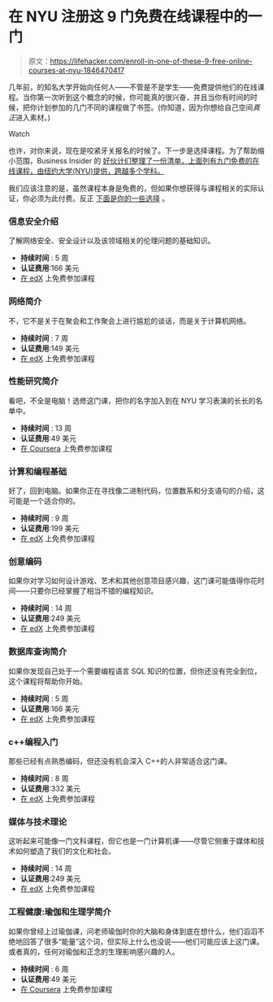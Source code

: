 # 在 NYU 注册这 9 门免费在线课程中的一门

> 原文：<https://lifehacker.com/enroll-in-one-of-these-9-free-online-courses-at-nyu-1846470417>

几年前，的知名大学开始向任何人——不管是不是学生——免费提供他们的在线课程。当你第一次听到这个概念的时候，你可能真的很兴奋，并且当你有时间的时候，把你计划参加的几门不同的课程做了书签。(你知道，因为你想给自己空间*真正*进入素材。)

Watch

也许，对你来说，现在是咬紧牙关报名的时候了。下一步是选择课程。为了帮助缩小范围，Business Insider 的 [好伙计们整理了一份清单，上面列有九门免费的在线课程，由纽约大学(NYU)提供，跨越多个学科。](https://www.businessinsider.com/nyu-free-online-courses)

我们应该注意的是，虽然课程本身是免费的，但如果你想获得与课程相关的实际认证，你必须为此付费。反正 [下面是你的一些选择](https://www.businessinsider.com/nyu-free-online-courses) 。

### **信息安全介绍**

了解网络安全、安全设计以及该领域相关的伦理问题的基础知识。

*   **持续时间** : 5 周
*   **认证费用**:166 美元
*   [在 edX](https://www.edx.org/course/information-security-introduction-to-information-security?source=aw&awc=6798_1615647001_c60e7a6d8a77dcecc9bfe64a6287f6a5&utm_source=aw&utm_medium=affiliate_partner&utm_content=text-link&utm_term=78888_Skimlinks) 上免费参加课程

### **网络简介**

不，它不是关于在聚会和工作聚会上进行尴尬的谈话，而是关于计算机网络。

*   **持续时间** : 7 周
*   **认证费用**:149 美元
*   [在 edX](https://go.skimresources.com/?id=35871X943606&xs=1&url=https%3A%2F%2Fwww.edx.org%2Fcourse%2Fintroduction-to-networking&xcust=xid:fr1615645779652fai) 上免费参加课程

### **性能研究简介**

看吧，不全是电脑！选修这门课，把你的名字加入到在 NYU 学习表演的长长的名单中。

*   **持续时间** : 13 周
*   **认证费用**:49 美元
*   [在 Coursera](https://www.businessinsider.com/reviews/out?merchant=www.coursera.org&u=https%3A%2F%2Fwww.coursera.org%2Flearn%2Frichard-schechners-introduction-to-performance-studies&sessionid=1615645772897d6qy28mp) 上免费参加课程

### **计算和编程基础**

好了，回到电脑。如果你正在寻找像二进制代码，位置数系和分支语句的介绍，这可能是一个适合你的。

*   **持续时间** : 9 周
*   **认证费用**:199 美元
*   [在 edX](https://go.skimresources.com/?id=35871X943606&xs=1&url=https%3A%2F%2Fwww.edx.org%2Fcourse%2Fbasics-of-computing-and-programming&xcust=xid:fr1615645779652hib) 上免费参加课程

### **创意编码**

如果你对学习如何设计游戏、艺术和其他创意项目感兴趣，这门课可能值得你花时间——只要你已经掌握了相当不错的编程知识。

*   **持续时间** : 14 周
*   **认证费用**:249 美元
*   [在 edX](https://go.skimresources.com/?id=35871X943606&xs=1&url=https%3A%2F%2Fwww.edx.org%2Fcourse%2Fcreative-coding&xcust=xid:fr1615645779651deh) 上免费参加课程

### **数据库查询简介**

如果你发现自己处于一个需要编程语言 SQL 知识的位置，但你还没有完全到位，这个课程将帮助你开始。

*   **持续时间** : 5 周
*   **认证费用**:166 美元
*   [在 edX](https://go.skimresources.com/?id=35871X943606&xs=1&url=https%3A%2F%2Fwww.edx.org%2Fcourse%2Fintroduction-to-database-queries&xcust=xid:fr1615645779652iah) 上免费参加课程

### **c++编程入门**

那些已经有点熟悉编码，但还没有机会深入 C++的人非常适合这门课。

*   **持续时间** : 8 周
*   **认证费用**:332 美元
*   [在 edX](https://go.skimresources.com/?id=35871X943606&xs=1&url=https%3A%2F%2Fwww.edx.org%2Fcourse%2Fintroduction-to-programming-in-c&xcust=xid:fr1615645779652jhh) 上免费参加课程

### **媒体与技术理论**

这听起来可能像一门文科课程，但它也是一门计算机课——尽管它侧重于媒体和技术如何塑造了我们的文化和社会。

*   **持续时间** : 14 周
*   **认证费用**:249 美元
*   [在 edX](https://go.skimresources.com/?id=35871X943606&xs=1&url=https%3A%2F%2Fwww.edx.org%2Fcourse%2Ftheories-of-media-and-technology&xcust=xid:fr1615645779652ecd) 上免费参加课程

### **工程健康:瑜伽和生理学简介**

如果你曾经上过瑜伽课，问老师瑜伽时你的大脑和身体到底在想什么，他们滔滔不绝地回答了很多“能量”这个词，但实际上什么也没说——他们可能应该上这门课。或者真的，任何对瑜伽和正念的生理影响感兴趣的人。

*   **持续时间** : 6 周
*   **认证费用**:49 美元
*   [在 Coursera](https://www.businessinsider.com/reviews/out?merchant=www.coursera.org&u=https%3A%2F%2Fwww.coursera.org%2Flearn%2Fengineering-health-yoga-physiology&sessionid=161564577289725sx5b5g) 上免费参加课程